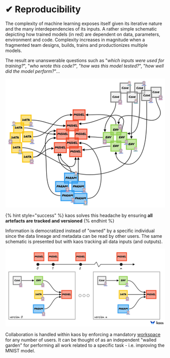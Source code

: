# ✔ Reproducibility

The complexity of machine learning exposes itself given its iterative nature and the many interdependencies of its inputs. A rather simple schematic depicting how trained models \(in red\) are dependent on data, parameters, environment and code. Complexity increases in magnitude when a fragmented team designs, builds, trains and productionizes multiple models.

The result are unanswerable questions such as "_which inputs were used for training?_", "_who wrote this code?_", "_how was this model tested?_", "_how well did the model perform?_"...

![trained model input dependency without kaos](../.gitbook/assets/image%20%2828%29.png)

{% hint style="success" %}
kaos solves this headache by ensuring **all artefacts are tracked and versioned**
{% endhint %}

Information is democratized instead of "owned" by a specific individual since the data lineage and metadata can be read by other users. The same schematic is presented but with kaos tracking all data inputs \(and outputs\).

![trained model input dependency with kaos](../.gitbook/assets/image%20%2833%29.png)

Collaboration is handled within kaos by enforcing a mandatory [workspace](../usage/high-level-usage/ml-deployment/workspaces.md) for any number of users. It can be thought of as an independent "walled garden" for performing all work related to a specific task - i.e. improving the MNIST model.

